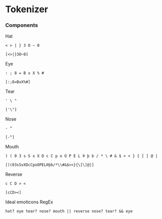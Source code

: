 # Tokenizer

### Components
Hat
```
< > | } 3 O ~ 0
```
```
[<>|}3O~0]
```

Eye
```
: ; 8 = B x X % #
```
```
[:;8=BxX%#]
```


Tear
```
' \ " 
```
```
['\"]
```

Nose
```
- ^ 
```
```
[-^]
```

Mouth
```
) ( 0 3 s S x X D c C p o O P E L Þ þ b / * \ # & $ > < } { [ ] @ |
```
```
[)(03sSxXDcCpoOPELÞþb/*\\#&$><}{\[\]@|]
```

Reverse
```
c C D > <
```
```
[cCD><]
```

Ideal emoticons RegEx
``` 
hat? eye tear? nose? mouth || reverse nose? tear? && eye 
```